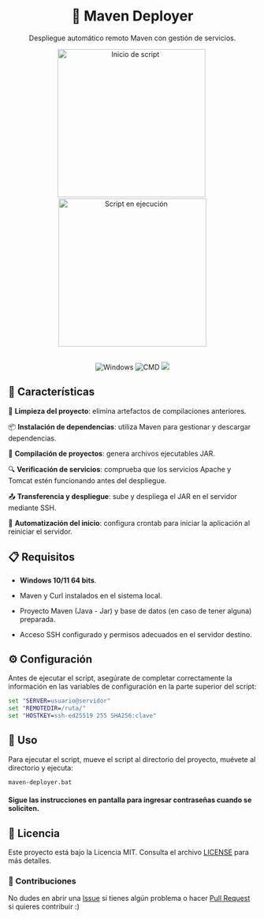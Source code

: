 <h1 align="center"> 🚀 Maven Deployer</h1>

<p align="center">
Despliegue automático remoto Maven con gestión de servicios.
</p>

<div align="center">
    <img src="https://i.imgur.com/ypEf6cu.jpeg" alt="Inicio de script" width="300"/>&nbsp;
    <img src="https://i.imgur.com/Lzr0B57.jpeg" alt="Script en ejecución" width="300"/>
</div>
&nbsp;
<p align="center">
    <img src="https://img.shields.io/badge/Windows-0078D6?style=for-the-badge&logo=windows&logoColor=white" alt="Windows">
    <img src="https://img.shields.io/badge/cmd-4D4D4D?style=for-the-badge&logo=windows%20terminal&logoColor=white" alt="CMD">
    <a href="https://twitter.com/ImPavloh" target="_blank"><img src="https://img.shields.io/badge/sigueme-%231DA1F2.svg?style=for-the-badge&logo=twitter&logoColor=white"></a>
</p>

## 🌟 Características

🧹 <strong>Limpieza del proyecto</strong>: elimina artefactos de compilaciones anteriores.

📦 <strong>Instalación de dependencias</strong>: utiliza Maven para gestionar y descargar dependencias.

🔨 <strong>Compilación de proyectos</strong>: genera archivos ejecutables JAR.

🔍 <strong>Verificación de servicios</strong>: comprueba que los servicios Apache y Tomcat estén funcionando antes del despliegue.

📤 <strong>Transferencia y despliegue</strong>: sube y despliega el JAR en el servidor mediante SSH.

🔄 <strong>Automatización del inicio</strong>: configura crontab para iniciar la aplicación al reiniciar el servidor.

## 📋 Requisitos

- <strong>Windows 10/11 64 bits</strong>.

- Maven y Curl instalados en el sistema local.

- Proyecto Maven (Java - Jar) y base de datos (en caso de tener alguna) preparada.

- Acceso SSH configurado y permisos adecuados en el servidor destino.

## ⚙️ Configuración

Antes de ejecutar el script, asegúrate de completar correctamente la información en las variables de configuración en la parte superior del script:

```bat
set "SERVER=usuario@servidor"
set "REMOTEDIR=/ruta/"
set "HOSTKEY=ssh-ed25519 255 SHA256:clave"
```

## 🚀 Uso

Para ejecutar el script, mueve el script al directorio del proyecto, muévete al directorio y ejecuta:

```bash
maven-deployer.bat
```

#### Sigue las instrucciones en pantalla para ingresar contraseñas cuando se soliciten.

## 📄 Licencia

Este proyecto está bajo la Licencia MIT. Consulta el archivo [LICENSE](https://github.com/ImPavloh/MavenDeployer/blob/main/LICENSE) para más detalles.

### 🤝 Contribuciones

No dudes en abrir una [Issue](https://github.com/ImPavloh/MavenDeployer/issues/new) si tienes algún problema o hacer [Pull Request](https://github.com/ImPavloh/MavenDeployer/pulls) si quieres contribuir :)
